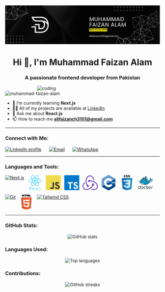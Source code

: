 ![logo](https://github.com/Muhammad-Faizan-Alam/Muhammad-Faizan-Alam/blob/main/linkedin%20bg%20img.png?raw=true)

<h1 align="center">Hi 👋, I'm Muhammad Faizan Alam</h1>
<h3 align="center">A passionate frontend developer from Pakistan</h3>

<img align="right" alt="coding" width="400" src="https://camo.githubusercontent.com/4d9f5ecceb711eec6e2018f38a5677dc657c9738d4a65ba3b928c41c0a45b439/68747470733a2f2f6d69726f2e6d656469756d2e636f6d2f6d61782f313336302f302a37513379765349765f7430696f4a2d5a2e676966">

<p align="left"> 
  <img src="https://komarev.com/ghpvc/?username=muhammad-faizan-alam&label=Profile%20views&color=0e75b6&style=flat" alt="muhammad-faizan-alam" />
</p>

- 🌱 I’m currently learning **Next.js**
- 👨‍💻 All of my projects are available at [LinkedIn](https://www.linkedin.com/in/faizan-alam-dev)
- 💬 Ask me about **React.js**
- 📫 How to reach me **alifaizanch3101@gmail.com**

---

<h3 align="left">Connect with Me:</h3>
<p align="left" style="display: flex; gap: 15px;">
  <!-- LinkedIn -->
  <a href="https://linkedin.com/in/muhammad-faizan-alam" target="_blank" style="margin-right: 10px;">
    <img align="center" src="https://raw.githubusercontent.com/rahuldkjain/github-profile-readme-generator/master/src/images/icons/Social/linked-in-alt.svg" alt="LinkedIn profile" height="40" width="40" />
  </a>
  
  <!-- Email -->
  <a href="mailto:alifaizanch3101@gmail.com" target="_blank" style="margin-right: 10px;">
    <img align="center" src="https://upload.wikimedia.org/wikipedia/commons/4/4e/Mail_%28iOS%29.svg" alt="Email" height="40" width="40" />
  </a>
  
  <!-- WhatsApp -->
  <a href="https://wa.me/923184757136" target="_blank" style="margin-right: 10px;">
    <img align="center" src="https://upload.wikimedia.org/wikipedia/commons/6/6b/WhatsApp.svg" alt="WhatsApp" height="40" width="40" />
  </a>
</p>

---

<h3 align="left">Languages and Tools:</h3>
<p align="left" style="display: flex; flex-wrap: wrap; gap: 10px;">
  <a href="https://nextjs.org/" target="_blank" rel="noreferrer">
    <img src="https://cdn.worldvectorlogo.com/logos/next-js.svg" alt="Next.js" width="50" height="50" />
  </a>
  <a href="https://reactjs.org/" target="_blank" rel="noreferrer">
    <img src="https://raw.githubusercontent.com/devicons/devicon/master/icons/react/react-original-wordmark.svg" alt="React.js" width="50" height="50" />
  </a>
  <a href="https://developer.mozilla.org/en-US/docs/Web/JavaScript" target="_blank" rel="noreferrer">
    <img src="https://raw.githubusercontent.com/devicons/devicon/master/icons/javascript/javascript-original.svg" alt="JavaScript" width="50" height="50" />
  </a>
  <a href="https://www.typescriptlang.org/" target="_blank" rel="noreferrer">
    <img src="https://raw.githubusercontent.com/devicons/devicon/master/icons/typescript/typescript-original.svg" alt="TypeScript" width="50" height="50" />
  </a>
  <a href="https://redux.js.org" target="_blank" rel="noreferrer">
    <img src="https://raw.githubusercontent.com/devicons/devicon/master/icons/redux/redux-original.svg" alt="Redux" width="50" height="50" />
  </a>
  <a href="https://www.w3schools.com/cpp/" target="_blank" rel="noreferrer">
    <img src="https://raw.githubusercontent.com/devicons/devicon/master/icons/cplusplus/cplusplus-original.svg" alt="C++" width="50" height="50" />
  </a>
  <a href="https://www.w3schools.com/css/" target="_blank" rel="noreferrer">
    <img src="https://raw.githubusercontent.com/devicons/devicon/master/icons/css3/css3-original-wordmark.svg" alt="CSS3" width="50" height="50" />
  </a>
  <a href="https://www.docker.com/" target="_blank" rel="noreferrer">
    <img src="https://raw.githubusercontent.com/devicons/devicon/master/icons/docker/docker-original-wordmark.svg" alt="Docker" width="50" height="50" />
  </a>
  <a href="https://git-scm.com/" target="_blank" rel="noreferrer">
    <img src="https://www.vectorlogo.zone/logos/git-scm/git-scm-icon.svg" alt="Git" width="50" height="50" />
  </a>
  <a href="https://www.w3.org/html/" target="_blank" rel="noreferrer">
    <img src="https://raw.githubusercontent.com/devicons/devicon/master/icons/html5/html5-original-wordmark.svg" alt="HTML5" width="50" height="50" />
  </a>
  <a href="https://tailwindcss.com/" target="_blank" rel="noreferrer">
    <img src="https://www.vectorlogo.zone/logos/tailwindcss/tailwindcss-icon.svg" alt="Tailwind CSS" width="50" height="50" />
  </a>
</p>

---

<h3 align="left">GitHub Stats:</h3>
<p align="center">
  <img align="center" width="400" src="https://github-readme-stats.vercel.app/api?username=muhammad-faizan-alam&show_icons=true&locale=en" alt="GitHub stats" />
</p>

<h3 align="left">Languages Used:</h3>
<p align="center">
  <img align="center" width="400" src="https://github-readme-stats.vercel.app/api/top-langs?username=muhammad-faizan-alam&show_icons=true&locale=en&layout=compact" alt="Top languages" />
</p>

<h3 align="left">Contributions:</h3>
<p align="center">
  <img align="center" width="400" src="https://github-readme-streak-stats.herokuapp.com/?user=muhammad-faizan-alam&" alt="GitHub streaks" />
</p>
